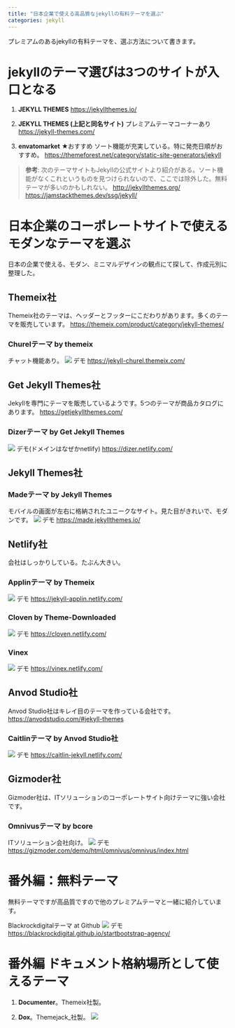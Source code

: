 ```yaml
---
title: "日本企業で使える高品質なjekyllの有料テーマを選ぶ"
categories: jekyll
---
```


プレミアムのあるjekyllの有料テーマを、選ぶ方法について書きます。

# jekyllのテーマ選びは3つのサイトが入口となる

1. **JEKYLL THEMES**
https://jekyllthemes.io/

2. **JEKYLL THEMES (上記と同名サイト)** プレミアムテーマコーナーあり
https://jekyll-themes.com/ 

3. **envatomarket** ★おすすめ
ソート機能が充実している。特に発売日順がおすすめ。
https://themeforest.net/category/static-site-generators/jekyll

> **参考**: 次のテーマサイトもJekyllの公式サイトより紹介がある。ソート機能がなくこれというものを見つけられないので、ここでは除外した。無料テーマが多いのかもしれない。
> http://jekyllthemes.org/
> https://jamstackthemes.dev/ssg/jekyll/

# 日本企業のコーポレートサイトで使えるモダンなテーマを選ぶ

日本の企業で使える、モダン、ミニマルデザインの観点にて探して、作成元別に整理した。

## Themeix社

Themeix社のテーマは、ヘッダーとフッターにこだわりがあります。多くのテーマを販売しています。
https://themeix.com/product/category/jekyll-themes/

### Churelテーマ by themeix
チャット機能あり。
![](../assets/images/2020-02-13-07-02-35.png)
デモ
https://jekyll-churel.themeix.com/

## Get Jekyll Themes社

Jekyllを専門にテーマを販売しているようです。5つのテーマが商品カタログにあります。
https://getjekyllthemes.com/

### Dizerテーマ by Get Jekyll Themes

![](../assets/images/2020-02-13-08-17-08.png)
デモ(ドメインはなぜかnetlify)
https://dizer.netlify.com/

## Jekyll Themes社

### Madeテーマ by Jekyll Themes

モバイルの画面が左右に格納されたユニークなサイト。見た目がきれいで、モダンです。
![](../assets/images/2020-02-13-06-43-13.png)
デモ
https://made.jekyllthemes.io/

## Netlify社

会社はしっかりしている。たぶん大きい。

### Applinテーマ by Themeix

![](../assets/images/2020-02-13-06-10-20.png)
デモ
https://jekyll-applin.netlify.com/

### Cloven by Theme-Downloaded

![](../assets/images/2020-02-13-06-51-08.png)
デモ
https://cloven.netlify.com/

### Vinex

![](../assets/images/2020-02-13-06-51-44.png)
デモ
https://vinex.netlify.com/

## Anvod Studio社

Anvod Studio社はキレイ目のテーマを作っている会社です。
https://anvodstudio.com/#jekyll-themes

### Caitlinテーマ by Anvod Studio社

![](../assets/images/2020-02-13-15-56-13.png)
デモ
https://caitlin-jekyll.netlify.com/

## Gizmoder社

Gizmoder社は、ITソリューションのコーポレートサイト向けテーマに強い会社です。

### Omnivusテーマ by bcore
ITソリューション会社向け。
![](../assets/images/2020-02-13-06-55-56.png)
デモ
https://gizmoder.com/demo/html/omnivus/omnivus/index.html


# 番外編：無料テーマ

無料テーマですが高品質ですので他のプレミアムテーマと一緒に紹介しています。

Blackrockdigitalテーマ at Github
![](../assets/images/2020-02-13-15-58-23.png)
デモ
https://blackrockdigital.github.io/startbootstrap-agency/

# 番外編 ドキュメント格納場所として使えるテーマ

1. **Documenter**。Themeix社製。

2. **Dox**。Themejack_社製。
![](../assets/images/2020-02-13-06-24-58.png)
